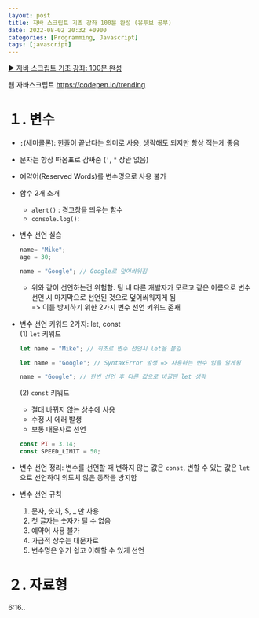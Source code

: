 ```yaml
---
layout: post
title: 자바 스크립트 기초 강좌 100분 완성 (유투브 공부)
date: 2022-08-02 20:32 +0900
categories: [Programming, Javascript]
tags: [javascript]
---
```


[▶ 자바 스크립트 기초 강좌: 100분 완성](https://www.youtube.com/watch?v=KF6t61yuPCY&ab_channel=%EC%BD%94%EB%94%A9%EC%95%99%EB%A7%88)

웹 자바스크립트 https://codepen.io/trending

# １. 변수
-  `;`(세미콜론): 한줄이 끝났다는 의미로 사용, 생략해도 되지만 항상 적는게 좋음
- 문자는 항상 따옴표로 감싸줌 (`'`, `"` 상관 없음)
- 예약어(Reserved Words)를 변수명으로 사용 불가
- 함수 2개 소개
	- `alert()` : 경고창을 띄우는 함수
	- `console.log()`:
- 변수 선언 실습
	```javascript
	name= "Mike"; 
	age = 30;

	name = "Google"; // Google로 덮어씌워짐
	```
	- 위와 같이 선언하는건 위험함. 팀 내 다른 개발자가 모르고 같은 이름으로 변수 선언 시 마지막으로 선언된 것으로 덮어씌워지게 됨  
		=> 이를 방지하기 위한 2가지 변수 선언 키워드 존재
- 변수 선언 키워드 2가지: let, const  
	(1) `let` 키워드  
	```javascript
	let name = "Mike"; // 최초로 변수 선언시 let을 붙임 

	let name = "Google"; // SyntaxError 발생 => 사용하는 변수 임을 알게됨 

	name = "Google"; // 한번 선언 후 다른 값으로 바꿀땐 let 생략
	```


	(2) `const` 키워드
  	- 절대 바뀌지 않는 상수에 사용
  	- 수정 시 에러 발생
  	- 보통 대문자로 선언  
	```javascript
	const PI = 3.14;
	const SPEED_LIMIT = 50;
	```
- 변수 선언 정리: 변수를 선언할 때 변하지 않는 값은 `const`, 변할 수 있는 값은 `let`으로 선언하여 의도치 않은 동작을 방지함
- 변수 선언 규칙
  1. 문자, 숫자, $, _ 만 사용
  2. 첫 글자는 숫자가 될 수 없음
  3. 예약어 사용 불가
  4. 가급적 상수는 대문자로 
  5. 변수명은 읽기 쉽고 이해할 수 있게 선언

# ２. 자료형

6:16..